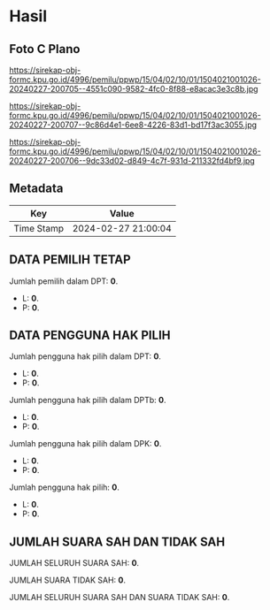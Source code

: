 # Hasil

## Foto C Plano

https://sirekap-obj-formc.kpu.go.id/4996/pemilu/ppwp/15/04/02/10/01/1504021001026-20240227-200705--4551c090-9582-4fc0-8f88-e8acac3e3c8b.jpg

https://sirekap-obj-formc.kpu.go.id/4996/pemilu/ppwp/15/04/02/10/01/1504021001026-20240227-200707--9c86d4e1-6ee8-4226-83d1-bd17f3ac3055.jpg

https://sirekap-obj-formc.kpu.go.id/4996/pemilu/ppwp/15/04/02/10/01/1504021001026-20240227-200706--9dc33d02-d849-4c7f-931d-211332fd4bf9.jpg


## Metadata

| Key        | Value               |
| ---------- | ------------------- |
| Time Stamp | 2024-02-27 21:00:04 |


## DATA PEMILIH TETAP

Jumlah pemilih dalam DPT: **0**.
 * L: **0**.
 * P: **0**.

## DATA PENGGUNA HAK PILIH

Jumlah pengguna hak pilih dalam DPT: **0**.
 * L: **0**.
 * P: **0**.

Jumlah pengguna hak pilih dalam DPTb: **0**.
 * L: **0**.
 * P: **0**.

Jumlah pengguna hak pilih dalam DPK: **0**.
 * L: **0**.
 * P: **0**.

Jumlah pengguna hak pilih: **0**.
 * L: **0**.
 * P: **0**.

## JUMLAH SUARA SAH DAN TIDAK SAH

JUMLAH SELURUH SUARA SAH: **0**.

JUMLAH SUARA TIDAK SAH: **0**.

JUMLAH SELURUH SUARA SAH DAN SUARA TIDAK SAH: **0**.


